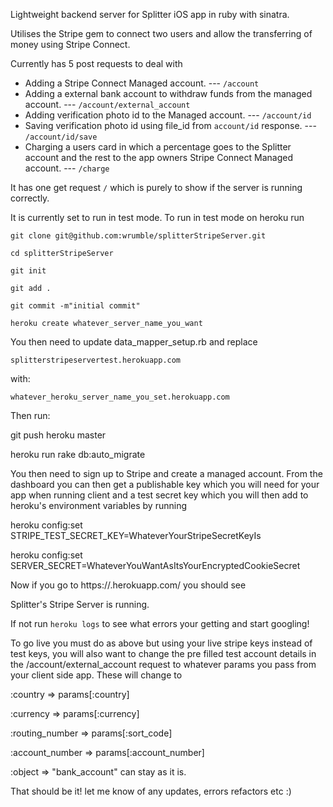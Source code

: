 Lightweight backend server for Splitter iOS app in ruby with sinatra.

Utilises the Stripe gem to connect two users and allow the transferring of money using Stripe Connect.

Currently has 5 post requests to deal with

- Adding a Stripe Connect Managed account. --- ```/account```
- Adding a external bank account to withdraw funds from the managed account. --- ```/account/external_account```
- Adding verification photo id to the Managed account. --- ```/account/id```
- Saving verification photo id using file_id from ```account/id``` response. --- ```/account/id/save```
- Charging a users card in which a percentage goes to the Splitter account and the rest to the app owners Stripe Connect Managed account. --- ```/charge```

It has one get request ```/``` which is purely to show if the server is running correctly.

It is currently set to run in test mode. To run in test mode on heroku run

```git clone git@github.com:wrumble/splitterStripeServer.git```

```cd splitterStripeServer```

```git init```

```git add .```

```git commit -m"initial commit"```

```heroku create whatever_server_name_you_want```

You then need to update data_mapper_setup.rb and replace

```splitterstripeservertest.herokuapp.com```

with:

```whatever_heroku_server_name_you_set.herokuapp.com```

Then run:

git push heroku master

heroku run rake db:auto_migrate


You then need to sign up to Stripe and create a managed account. From the dashboard you can then get a publishable key which you will need for your app when running client and a test secret key which you will then add to heroku's environment variables by running


heroku config:set STRIPE_TEST_SECRET_KEY=WhateverYourStripeSecretKeyIs

heroku config:set SERVER_SECRET=WhateverYouWantAsItsYourEncryptedCookieSecret


Now if you go to https://<whatever server name you set>.herokuapp.com/ you should see


Splitter's Stripe Server is running.

If not run ```heroku logs``` to see what errors your getting and start googling!

To go live you must do as above but using your live stripe keys instead of test keys, you will also want to change the pre filled test account details in the /account/external_account request to whatever params you pass from your client side app. These will change to


:country =>  params[:country]

:currency => params[:currency]

:routing_number => params[:sort_code]

:account_number => params[:account_number]

:object => "bank_account" can stay as it is.



That should be it! let me know of any updates, errors refactors etc :)
